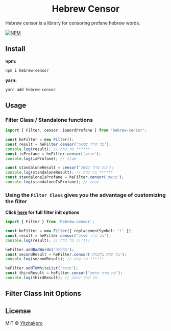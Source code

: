 <div align="center">

# Hebrew Censor

</div>

Hebrew censor is a library for censoring profane hebrew words.

[![NPM](https://img.shields.io/npm/v/hebrew-censor.svg)](https://www.npmjs.com/package/hebrew-censor)

## Install

**npm:**

```bash
npm i hebrew-censor
```

**yarn:**

```bash
yarn add hebrew-censor
```

## Usage

### **Filter Class / Standalone functions**

```typescript
import { Filter, censor, isWordProfane } from 'hebrew-censor';

const heFilter = new Filter();
const result = heFilter.censor('מה קורה ימניאק');
console.log(result); // מה קורה ******
const isProfane = heFilter.censor('מניאק');
console.log(isProfane); // true

const standaloneResult = censor('מה קורה ימניאק');
console.log(standaloneResult); // מה קורה ******
const standaloneIsProfane = heFilter.censor('מניאק');
console.log(standaloneIsProfane); // true
```

### **Using the `Filter Class` gives you the advantage of customizing the filter**<br/>
**Click [here](#filter-class-init-options) for full filter init options**
```typescript
import { Filter } from 'hebrew-censor';

const heFilter = new Filter({ replacementSymbol: '!' });
const result = heFilter.censor('מה קורה ימניאק');
console.log(result); // מה קורה !!!!!!

heFilter.addBadWords('בלהבלה');
const secondResult = heFilter.censor('מה קורה בלהבלה');
console.log(secondResult); // מה קורה !!!!!!

heFilter.addToWhiteList('מניאק');
const thirdResult = heFilter.censor('מה קורה ימניאק');
console.log(thirdResult); // מה קורה ימניאק
```

## Filter Class Init Options

## License

MIT © [Yitzhakpro](https://github.com/Yitzhakpro)

